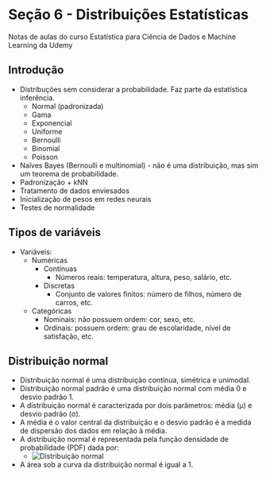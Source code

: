 # Seção 6 - Distribuições Estatísticas

Notas de aulas do curso Estatística para Ciência de Dados e Machine Learning da Udemy

## Introdução

* Distribuções sem considerar a probabilidade. Faz parte da estatística inferência.
  * Normal (padronizada)
  * Gama
  * Exponencial
  * Uniforme
  * Bernoulli
  * Binomial
  * Poisson
* Naïves Bayes (Bernoulli e multinomial) - não é uma distribuição, mas sim um teorema de probabilidade.
* Padronização + kNN
* Tratamento de dados enviesados
* Inicialização de pesos em redes neurais
* Testes de normalidade

## Tipos de variáveis

* Variáveis:
  * Numéricas
    * Contínuas
      * Números reais: temperatura, altura, peso, salário, etc.
    * Discretas
      * Conjunto de valores finitos: número de filhos, número de carros, etc.
  * Categóricas
    * Nominais: não possuem ordem: cor, sexo, etc.
    * Ordinais: possuem ordem: grau de escolaridade, nível de satisfação, etc.

## Distribuição normal

* Distribuição normal é uma distribuição contínua, simétrica e unimodal.
* Distribuição normal padrão é uma distribuição normal com média 0 e desvio padrão 1.
* A distribuição normal é caracterizada por dois parâmetros: média (μ) e desvio padrão (σ).
* A média é o valor central da distribuição e o desvio padrão é a medida de dispersão dos dados em relação à média.
* A distribuição normal é representada pela função densidade de probabilidade (PDF) dada por:
  * ![Distribuição normal](https://images.prismic.io/voitto-blog/ZWY2NDM5ZDAtYzhkZi00OTdmLTkxYzEtZjQyOWYxZmUzMmFj_vtryipffqucmna36obljnyltu_ervdah77n2pednnia9hiwdkkgwf8rnb8gmlyvfvdq5je4uxg8pfic7epo1gtey-aaa41ze5mrehmshzb06kuosxpcbnhtlqtuanwdpunzbqd0y)
* A área sob a curva da distribuição normal é igual a 1.

